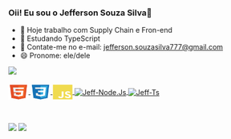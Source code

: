 ### Oii! Eu sou o Jefferson Souza Silva👋

- 🔭 Hoje trabalho com Supply Chain e Fron-end
- 🌱 Estudando TypeScript
- 💬 Contate-me no e-mail: jefferson.souzasilva777@gmail.com
- 😄 Pronome: ele/dele

<div>
  <a href="https://github.com/jeffersonsouzasilva">
  <img height="180em" src="https://github-readme-stats.vercel.app/api/top-langs/?username=jeffersonsouzasilva&layout=compact"/>
  
</div>



<div style="display: inline_block"><br>
  <img align="center" alt="Jeff-HTML" height="30" width="40" src="https://raw.githubusercontent.com/devicons/devicon/master/icons/html5/html5-original.svg">
  <img align="center" alt="Jeff-CSS" height="30" width="40" src="https://raw.githubusercontent.com/devicons/devicon/master/icons/css3/css3-original.svg">
  <img align="center" alt="Jeff-Js" height="30" width="40" src="https://raw.githubusercontent.com/devicons/devicon/master/icons/javascript/javascript-plain.svg">
  <img align="center" alt="Jeff-Node.Js"  height="30" width="40"  src="https://cdn.jsdelivr.net/gh/devicons/devicon/icons/nodejs/nodejs-original.svg"  />
  <img align="center" alt="Jeff-Ts"  height="30" width="40"  src="https://cdn.jsdelivr.net/gh/devicons/devicon/icons/typescript/typescript-original.svg"  />
</div>

 ##

<div> <br>
  <a href = "mailto:jefferson.souzasilva777@gmail.com"><img src="https://img.shields.io/badge/-Gmail-%23333?style=for-the-badge&logo=gmail&logoColor=white" target="_blank"></a>
  <a href="https://www.linkedin.com/in/jefferson-souza-silva-75a067b9" target="_blank"><img src="https://img.shields.io/badge/-LinkedIn-%230077B5?style=for-the-badge&logo=linkedin&logoColor=white" target="_blank"></a> 
</div>


